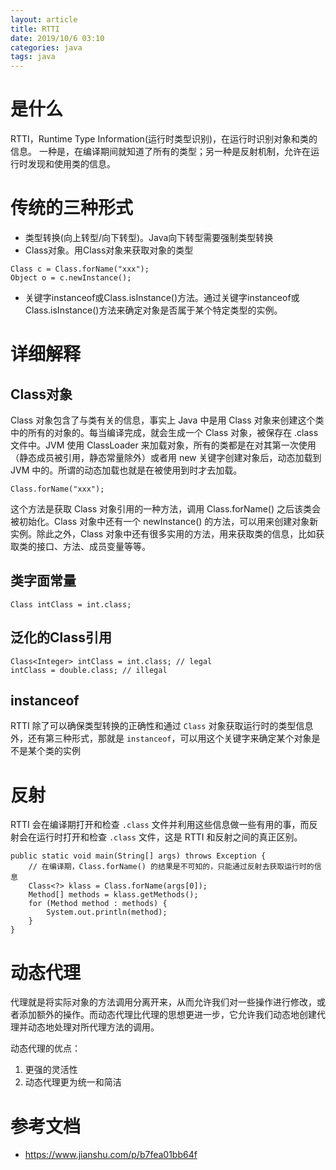 ```yaml
---
layout: article
title: RTTI
date: 2019/10/6 03:10
categories: java
tags: java
---
```




# 是什么    

RTTI，Runtime Type Information(运行时类型识别)，在运行时识别对象和类的信息。
一种是，在编译期间就知道了所有的类型；另一种是反射机制，允许在运行时发现和使用类的信息。

#  传统的三种形式

- 类型转换(向上转型/向下转型)。Java向下转型需要强制类型转换
- Class对象。用Class对象来获取对象的类型
```
Class c = Class.forName("xxx");
Object o = c.newInstance();
```
- 关键字instanceof或Class.isInstance()方法。通过关键字instanceof或Class.isInstance()方法来确定对象是否属于某个特定类型的实例。

# 详细解释
## Class对象
Class 对象包含了与类有关的信息，事实上 Java 中是用 Class 对象来创建这个类中的所有的对象的。每当编译完成，就会生成一个 Class 对象，被保存在 .class 文件中。JVM 使用 ClassLoader 来加载对象，所有的类都是在对其第一次使用（静态成员被引用，静态常量除外）或者用 new 关键字创建对象后，动态加载到 JVM 中的。所谓的动态加载也就是在被使用到时才去加载。

```
Class.forName("xxx");
```

这个方法是获取 Class 对象引用的一种方法，调用 Class.forName() 之后该类会被初始化。Class 对象中还有一个 newInstance() 的方法，可以用来创建对象新实例。除此之外，Class 对象中还有很多实用的方法，用来获取类的信息，比如获取类的接口、方法、成员变量等等。

## 类字面常量
```
Class intClass = int.class;
```

## 泛化的Class引用
```
Class<Integer> intClass = int.class; // legal
intClass = double.class; // illegal
```

## instanceof
RTTI 除了可以确保类型转换的正确性和通过 `Class` 对象获取运行时的类型信息外，还有第三种形式，那就是 `instanceof`，可以用这个关键字来确定某个对象是不是某个类的实例

# 反射
RTTI 会在编译期打开和检查 `.class` 文件并利用这些信息做一些有用的事，而反射会在运行时打开和检查 `.class` 文件，这是 RTTI 和反射之间的真正区别。
```
public static void main(String[] args) throws Exception {
    // 在编译期，Class.forName() 的结果是不可知的，只能通过反射去获取运行时的信息
    Class<?> klass = Class.forName(args[0]);
    Method[] methods = klass.getMethods();
    for (Method method : methods) {
        System.out.println(method);
    }
}
```

# 动态代理
代理就是将实际对象的方法调用分离开来，从而允许我们对一些操作进行修改，或者添加额外的操作。而动态代理比代理的思想更进一步，它允许我们动态地创建代理并动态地处理对所代理方法的调用。

动态代理的优点：
1. 更强的灵活性
2. 动态代理更为统一和简洁

# 参考文档
- https://www.jianshu.com/p/b7fea01bb64f